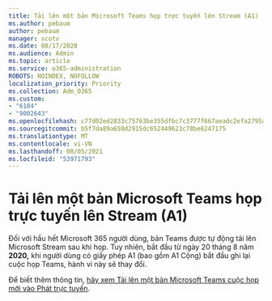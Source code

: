 ```yaml
---
title: Tải lên một bản Microsoft Teams họp trực tuyến lên Stream (A1)
ms.author: pebaum
author: pebaum
manager: scotv
ms.date: 08/17/2020
ms.audience: Admin
ms.topic: article
ms.service: o365-administration
ROBOTS: NOINDEX, NOFOLLOW
localization_priority: Priority
ms.collection: Adm_O365
ms.custom:
- "6184"
- "9002643"
ms.openlocfilehash: c77d02ed2833c75763be355dfbc7c3777f667aeadc2efa2795afaf3f6d5445e0
ms.sourcegitcommit: b5f7da89a650d2915dc652449623c78be6247175
ms.translationtype: MT
ms.contentlocale: vi-VN
ms.lasthandoff: 08/05/2021
ms.locfileid: "53971793"
---
```

# <a name="upload-a-microsoft-teams-meeting-recording-to-stream-a1"></a>Tải lên một bản Microsoft Teams họp trực tuyến lên Stream (A1)

Đối với hầu hết Microsoft 365 người dùng, bản Teams được tự động tải lên Microsoft Stream sau khi họp. Tuy nhiên, bắt đầu từ ngày 20 tháng 8 năm **2020,** khi người dùng có giấy phép A1 (bao gồm A1 Cộng) bắt đầu ghi lại cuộc họp Teams, hành vi này sẽ thay đổi.  

Để biết thêm thông tin, [hãy xem Tải lên một bản Microsoft Teams cuộc họp mới vào Phát trực tuyến](https://docs.microsoft.com/stream/portal-upload-teams-meeting-recording).